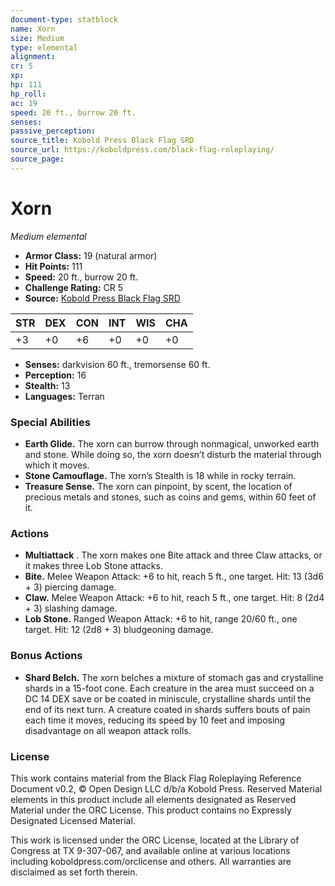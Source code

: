 ```yaml
---
document-type: statblock
name: Xorn
size: Medium
type: elemental
alignment: 
cr: 5
xp: 
hp: 111
hp_roll: 
ac: 19
speed: 20 ft., burrow 20 ft.
senses: 
passive_perception: 
source_title: Kobold Press Black Flag SRD
source_url: https://koboldpress.com/black-flag-roleplaying/
source_page: 
---
```


# Xorn

*Medium elemental*

- **Armor Class:** 19 (natural armor)
- **Hit Points:** 111
- **Speed:** 20 ft., burrow 20 ft.
- **Challenge Rating:** CR 5
- **Source:** [Kobold Press Black Flag SRD](https://koboldpress.com/black-flag-roleplaying/)

| STR | DEX | CON | INT | WIS | CHA |
| --- | --- | --- | --- | --- | --- |
| +3 | +0 | +6 | +0 | +0 | +0 |

- **Senses:** darkvision 60 ft., tremorsense 60 ft.
- **Perception:** 16
- **Stealth:** 13
- **Languages:** Terran

### Special Abilities

- **Earth Glide.** The xorn can burrow through nonmagical, unworked earth and stone. While doing so, the xorn doesn’t disturb the material through which it moves.
- **Stone Camouflage.** The xorn’s Stealth is 18 while in rocky terrain.
- **Treasure Sense.** The xorn can pinpoint, by scent, the location of precious metals and stones, such as coins and gems, within 60 feet of it.

### Actions

- **Multiattack** . The xorn makes one Bite attack and three Claw attacks, or it makes three Lob Stone attacks.
- **Bite.** Melee Weapon Attack: +6 to hit, reach 5 ft., one target. Hit: 13 (3d6 + 3) piercing damage.
- **Claw.** Melee Weapon Attack: +6 to hit, reach 5 ft., one target. Hit: 8 (2d4 + 3) slashing damage.
- **Lob Stone.** Ranged Weapon Attack: +6 to hit, range 20/60 ft., one target. Hit: 12 (2d8 + 3) bludgeoning damage.

### Bonus Actions

- **Shard Belch.** The xorn belches a mixture of stomach gas and crystalline shards in a 15-foot cone. Each creature in the area must succeed on a DC 14 DEX save or be coated in miniscule, crystalline shards until the end of its next turn. A creature coated in shards suffers bouts of pain each time it moves, reducing its speed by 10 feet and imposing disadvantage on all weapon attack rolls.

### License

This work contains material from the Black Flag Roleplaying Reference Document v0.2, © Open Design LLC d/b/a Kobold Press. Reserved Material elements in this product include all elements designated as Reserved Material under the ORC License. This product contains no Expressly Designated Licensed Material.

This work is licensed under the ORC License, located at the Library of Congress at TX 9-307-067, and available online at various locations including koboldpress.com/orclicense and others. All warranties are disclaimed as set forth therein.
